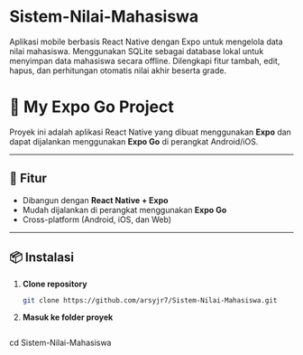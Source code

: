 # Sistem-Nilai-Mahasiswa
Aplikasi mobile berbasis React Native dengan Expo untuk mengelola data nilai mahasiswa. Menggunakan SQLite sebagai database lokal untuk menyimpan data mahasiswa secara offline. Dilengkapi fitur tambah, edit, hapus, dan perhitungan otomatis nilai akhir beserta grade.

# 📱 My Expo Go Project

Proyek ini adalah aplikasi React Native yang dibuat menggunakan **Expo** dan dapat dijalankan menggunakan **Expo Go** di perangkat Android/iOS.

---

## 🚀 Fitur
- Dibangun dengan **React Native + Expo**
- Mudah dijalankan di perangkat menggunakan **Expo Go**
- Cross-platform (Android, iOS, dan Web)

---

## 📦 Instalasi

1. **Clone repository**
   ```bash
   git clone https://github.com/arsyjr7/Sistem-Nilai-Mahasiswa.git

2. **Masuk ke folder proyek**
   ```bash
  cd Sistem-Nilai-Mahasiswa

